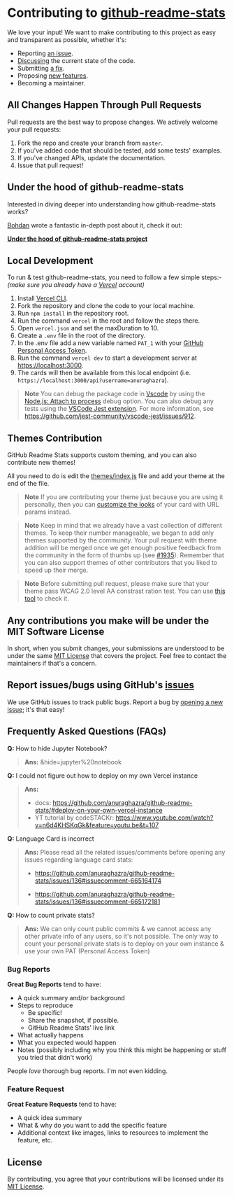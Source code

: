 # Contributing to [github-readme-stats](https://github.com/anuraghazra/github-readme-stats)

We love your input! We want to make contributing to this project as easy and transparent as possible, whether it's:

-   Reporting [an issue](https://github.com/anuraghazra/github-readme-stats/issues/new?assignees=&labels=bug&template=bug_report.yml).
-   [Discussing](https://github.com/anuraghazra/github-readme-stats/discussions) the current state of the code.
-   Submitting [a fix](https://github.com/anuraghazra/github-readme-stats/compare).
-   Proposing [new features](https://github.com/anuraghazra/github-readme-stats/issues/new?assignees=&labels=enhancement&template=feature_request.yml).
-   Becoming a maintainer.

## All Changes Happen Through Pull Requests

Pull requests are the best way to propose changes. We actively welcome your pull requests:

1.  Fork the repo and create your branch from `master`.
2.  If you've added code that should be tested, add some tests' examples.
3.  If you've changed APIs, update the documentation.
4.  Issue that pull request!

## Under the hood of github-readme-stats

Interested in diving deeper into understanding how github-readme-stats works?

[Bohdan](https://github.com/Bogdan-Lyashenko) wrote a fantastic in-depth post about it, check it out:

**[Under the hood of github-readme-stats project](https://codecrumbs.io/library/github-readme-stats)**

## Local Development

To run & test github-readme-stats, you need to follow a few simple steps:-
_(make sure you already have a [Vercel](https://vercel.com/) account)_

1.  Install [Vercel CLI](https://vercel.com/download).
2.  Fork the repository and clone the code to your local machine.
3.  Run `npm install` in the repository root.
4.  Run the command `vercel` in the root and follow the steps there.
5.  Open `vercel.json` and set the maxDuration to 10.
6.  Create a `.env` file in the root of the directory.
7.  In the .env file add a new variable named `PAT_1` with your [GitHub Personal Access Token](https://docs.github.com/en/github/authenticating-to-github/creating-a-personal-access-token).
8.  Run the command `vercel dev` to start a development server at <https://localhost:3000>.
9.  The cards will then be available from this local endpoint (i.e. `https://localhost:3000/api?username=anuraghazra`).

> **Note**
> You can debug the package code in [Vscode](https://code.visualstudio.com/) by using the [Node.js: Attach to process](https://code.visualstudio.com/docs/nodejs/nodejs-debugging#_setting-up-an-attach-configuration) debug option. You can also debug any tests using the [VSCode Jest extension](https://marketplace.visualstudio.com/items?itemName=Orta.vscode-jest). For more information, see https://github.com/jest-community/vscode-jest/issues/912.

## Themes Contribution

GitHub Readme Stats supports custom theming, and you can also contribute new themes!

All you need to do is edit the [themes/index.js](./themes/index.js) file and add your theme at the end of the file.

> **Note**
> If you are contributing your theme just because you are using it personally, then you can [customize the looks](./readme.md#customization) of your card with URL params instead.

> **Note**
> Keep in mind that we already have a vast collection of different themes. To keep their number manageable, we began to add only themes supported by the community. Your pull request with theme addition will be merged once we get enough positive feedback from the community in the form of thumbs up (see [#1935](https://github.com/anuraghazra/github-readme-stats/issues/1935#top-themes-prs)). Remember that you can also support themes of other contributors that you liked to speed up their merge.

> **Note**
> Before submitting pull request, please make sure that your theme pass WCAG 2.0 level AA constrast ration test. You can use [this tool](https://webaim.org/resources/contrastchecker/) to check it.

## Any contributions you make will be under the MIT Software License

In short, when you submit changes, your submissions are understood to be under the same [MIT License](http://choosealicense.com/licenses/mit/) that covers the project. Feel free to contact the maintainers if that's a concern.

## Report issues/bugs using GitHub's [issues](https://github.com/anuraghazra/github-readme-stats/issues)

We use GitHub issues to track public bugs. Report a bug by [opening a new issue](https://github.com/anuraghazra/github-readme-stats/issues/new/choose); it's that easy!

## Frequently Asked Questions (FAQs)

**Q:** How to hide Jupyter Notebook?

> **Ans:** &hide=jupyter%20notebook

**Q:** I could not figure out how to deploy on my own Vercel instance

> **Ans:**
>
> -   docs: <https://github.com/anuraghazra/github-readme-stats/#deploy-on-your-own-vercel-instance>
> -   YT tutorial by codeSTACKr: <https://www.youtube.com/watch?v=n6d4KHSKqGk&feature=youtu.be&t=107>

**Q:** Language Card is incorrect

> **Ans:** Please read all the related issues/comments before opening any issues regarding language card stats:
>
> -   <https://github.com/anuraghazra/github-readme-stats/issues/136#issuecomment-665164174>
>
> -   <https://github.com/anuraghazra/github-readme-stats/issues/136#issuecomment-665172181>

**Q:** How to count private stats?

> **Ans:** We can only count public commits & we cannot access any other private info of any users, so it's not possible. The only way to count your personal private stats is to deploy on your own instance & use your own PAT (Personal Access Token)

### Bug Reports

**Great Bug Reports** tend to have:

-   A quick summary and/or background
-   Steps to reproduce
    -   Be specific!
    -   Share the snapshot, if possible.
    -   GitHub Readme Stats' live link
-   What actually happens
-   What you expected would happen
-   Notes (possibly including why you think this might be happening or stuff you tried that didn't work)

People _love_ thorough bug reports. I'm not even kidding.

### Feature Request

**Great Feature Requests** tend to have:

-   A quick idea summary
-   What & why do you want to add the specific feature
-   Additional context like images, links to resources to implement the feature, etc.

## License

By contributing, you agree that your contributions will be licensed under its [MIT License](./LICENSE).
